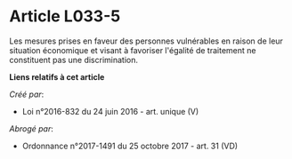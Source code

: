 # Article L033-5

Les mesures prises en faveur des personnes vulnérables en raison de leur situation économique et visant à favoriser l'égalité
de traitement ne constituent pas une discrimination.

**Liens relatifs à cet article**

_Créé par_:

  - Loi n°2016-832 du 24 juin 2016 - art. unique (V)

_Abrogé par_:

  - Ordonnance n°2017-1491 du 25 octobre 2017 - art. 31 (VD)
